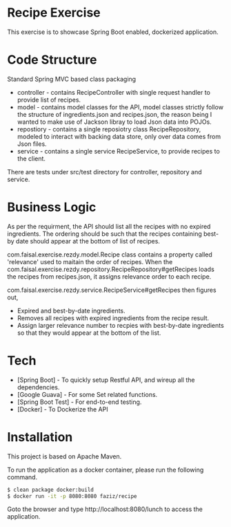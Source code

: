 # Recipe Exercise
This exercise is to showcase Spring Boot enabled, dockerized application.
# Code Structure
Standard Spring MVC based class packaging
  - controller - contains RecipeController with single request handler to provide list of recipes.
  - model - contains model classes for the API, model classes strictly follow the structure of ingredients.json and recipes.json, the reason being I wanted to make use of Jackson libray to load Json data into POJOs.
  - repostiory - contains a single reposiotry class RecipeRepository, modeled to interact with backing data store, only over data comes from Json files.
  - service - contains a single service RecipeService, to provide recipes to the client.

There are tests under src/test directory for controller, repository and service.

# Business Logic
As per the requirment, the API should list all the recipes with no expired ingredients. The ordering should be such that the recipes containing best-by date should appear at the bottom of list of recipes.

com.faisal.exercise.rezdy.model.Recipe class contains a property called 'relevance' used to maitain the order of recipes. When the com.faisal.exercise.rezdy.repository.RecipeRepository#getRecipes loads the recipes from recipes.json, it assigns relevance order to each recipe.

com.faisal.exercise.rezdy.service.RecipeService#getRecipes then figures out,
  - Expired and best-by-date ingredients.
  - Removes all recipes with expired ingredients from the recipe result.
  - Assign larger relevance number to recpies with best-by-date ingredients so that they would appear at the bottom of the list.

# Tech

* [Spring Boot] - To quickly setup Restful API, and wireup all the dependencies.
* [Google Guava] - For some Set related functions.
* [Spring Boot Test] - For end-to-end testing.
* [Docker] - To Dockerize the API

# Installation

This project is based on Apache Maven.

To run the application as a docker container, please run the following command.

```sh
$ clean package docker:build
$ docker run -it -p 8080:8080 faziz/recipe
```
Goto the browser and type http://localhost:8080/lunch to access the application.